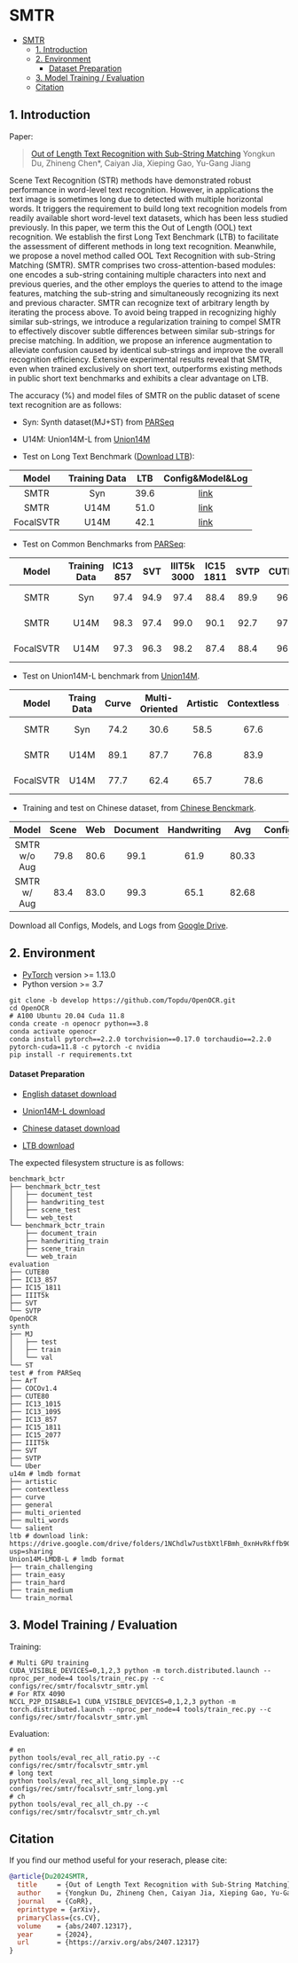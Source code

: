 # SMTR

- [SMTR](#smtr)
  - [1. Introduction](#1-introduction)
  - [2. Environment](#2-environment)
    - [Dataset Preparation](#dataset-preparation)
  - [3. Model Training / Evaluation](#3-model-training--evaluation)
  - [Citation](#citation)

<a name="1"></a>

## 1. Introduction

Paper:

> [Out of Length Text Recognition with Sub-String Matching](https://arxiv.org/abs/2407.12317)
> Yongkun Du, Zhineng Chen\*, Caiyan Jia, Xieping Gao, Yu-Gang Jiang

<a name="model"></a>
Scene Text Recognition (STR) methods have demonstrated robust performance in word-level text recognition. However, in applications the text image is sometimes long due to detected with multiple horizontal words. It triggers the requirement to build long text recognition models from readily available short word-level text datasets, which has been less studied previously. In this paper, we term this the Out of Length (OOL) text recognition. We establish the first Long Text Benchmark (LTB) to facilitate the assessment of different methods in long text recognition. Meanwhile, we propose a novel method called OOL Text Recognition with sub-String Matching (SMTR). SMTR comprises two cross-attention-based modules: one encodes a sub-string containing multiple characters into next and previous queries, and the other employs the queries to attend to the image features, matching the sub-string and simultaneously recognizing its next and previous character. SMTR can recognize text of arbitrary length by iterating the process above. To avoid being trapped in recognizing highly similar sub-strings, we introduce a regularization training to compel SMTR to effectively discover subtle differences between similar sub-strings for precise matching. In addition, we propose an inference augmentation to alleviate confusion caused by identical sub-strings and improve the overall recognition efficiency. Extensive experimental results reveal that SMTR, even when trained exclusively on short text, outperforms existing methods in public short text benchmarks and exhibits a clear advantage on LTB.

The accuracy (%) and model files of SMTR on the public dataset of scene text recognition are as follows:

- Syn: Synth dataset(MJ+ST) from [PARSeq](https://github.com/baudm/parseq)

- U14M: Union14M-L from [Union14M](https://github.com/Mountchicken/Union14M/)

- Test on Long Text Benchmark ([Download LTB](https://drive.google.com/drive/folders/1NChdlw7ustbXtlFBmh_0xnHvRkffb9Ge?usp=sharing)):

|   Model   | Training Data | LTB  |                                        Config&Model&Log                                         |
| :-------: | :-----------: | :--: | :---------------------------------------------------------------------------------------------: |
|   SMTR    |      Syn      | 39.6 |  [link](https://drive.google.com/drive/folders/11SplakPPOFDMhPixv7ABNgjeTg4jKyfU?usp=sharing)   |
|   SMTR    |     U14M      | 51.0 | [link](https://drive.google.com/drive/folders/1-K5O0d0q9fhY5fJvU6nn5fFFtSMnbE_-?usp=drive_link) |
| FocalSVTR |     U14M      | 42.1 |  [link](https://drive.google.com/drive/folders/100xF5wFr7xSCVBYM1h_0d_8xv5Qeqobp?usp=sharing)   |

- Test on Common Benchmarks from [PARSeq](https://github.com/baudm/parseq):

|   Model   | Training Data | IC13<br/>857 | SVT  | IIIT5k<br/>3000 | IC15<br/>1811 | SVTP | CUTE80 |  Avg  |    Config&Model&Log     |
| :-------: | :-----------: | :----------: | :--: | :-------------: | :-----------: | :--: | :----: | :---: | :---------------------: |
|   SMTR    |      Syn      |     97.4     | 94.9 |      97.4       |     88.4      | 89.9 |  96.2  | 94.02 | Same as the above table |
|   SMTR    |     U14M      |     98.3     | 97.4 |      99.0       |     90.1      | 92.7 |  97.9  | 95.90 | Same as the above table |
| FocalSVTR |     U14M      |     97.3     | 96.3 |      98.2       |     87.4      | 88.4 |  96.2  | 93.97 | Same as the above table |

- Test on Union14M-L benchmark from [Union14M](https://github.com/Mountchicken/Union14M/).

|   Model   | Traing Data | Curve | Multi-<br/>Oriented | Artistic | Contextless | Salient | Multi-<br/>word | General |  Avg  |    Config&Model&Log     |
| :-------: | :---------: | :---: | :-----------------: | :------: | :---------: | :-----: | :-------------: | :-----: | :---: | :---------------------: |
|   SMTR    |     Syn     | 74.2  |        30.6         |   58.5   |    67.6     |  79.6   |      75.1       |  67.9   | 64.79 | Same as the above table |
|   SMTR    |    U14M     | 89.1  |        87.7         |   76.8   |    83.9     |  84.6   |      89.3       |  83.7   | 85.00 | Same as the above table |
| FocalSVTR |    U14M     | 77.7  |        62.4         |   65.7   |    78.6     |  71.6   |      81.3       |  79.2   | 73.80 | Same as the above table |

- Training and test on Chinese dataset, from [Chinese Benckmark](https://github.com/FudanVI/benchmarking-chinese-text-recognition).

|     Model     | Scene | Web  | Document | Handwriting |  Avg  |                                        Config&Model&Log                                         |
| :-----------: | :---: | :--: | :------: | :---------: | :---: | :---------------------------------------------------------------------------------------------: |
| SMTR  w/o Aug | 79.8  | 80.6 |   99.1   |    61.9     | 80.33 | [link](https://drive.google.com/drive/folders/1v8CK5GIu7wunnD5jFh2bLbusjyHeban5?usp=drive_link) |
|  SMTR w/ Aug  | 83.4  | 83.0 |   99.3   |    65.1     | 82.68 | [link](https://drive.google.com/drive/folders/1SQnwSm0bOBQ0eMKKD08F_4Blkjie_3la?usp=drive_link) |

Download all Configs, Models, and Logs from [Google Drive](https://drive.google.com/drive/folders/1dCuaWwCLP9xIHgy-7NtpeDLOvgk9NoKE?usp=drive_link).

<a name="2"></a>

## 2. Environment

- [PyTorch](http://pytorch.org/) version >= 1.13.0
- Python version >= 3.7

```shell
git clone -b develop https://github.com/Topdu/OpenOCR.git
cd OpenOCR
# A100 Ubuntu 20.04 Cuda 11.8
conda create -n openocr python==3.8
conda activate openocr
conda install pytorch==2.2.0 torchvision==0.17.0 torchaudio==2.2.0 pytorch-cuda=11.8 -c pytorch -c nvidia
pip install -r requirements.txt
```

#### Dataset Preparation

- [English dataset download](https://github.com/baudm/parseq)

- [Union14M-L download](https://github.com/Mountchicken/Union14M)

- [Chinese dataset download](https://github.com/fudanvi/benchmarking-chinese-text-recognition#download)

- [LTB download](https://drive.google.com/drive/folders/1NChdlw7ustbXtlFBmh_0xnHvRkffb9Ge?usp=sharing)

The expected filesystem structure is as follows:

```
benchmark_bctr
├── benchmark_bctr_test
│   ├── document_test
│   ├── handwriting_test
│   ├── scene_test
│   └── web_test
└── benchmark_bctr_train
    ├── document_train
    ├── handwriting_train
    ├── scene_train
    └── web_train
evaluation
├── CUTE80
├── IC13_857
├── IC15_1811
├── IIIT5k
├── SVT
└── SVTP
OpenOCR
synth
├── MJ
│   ├── test
│   ├── train
│   └── val
└── ST
test # from PARSeq
├── ArT
├── COCOv1.4
├── CUTE80
├── IC13_1015
├── IC13_1095
├── IC13_857
├── IC15_1811
├── IC15_2077
├── IIIT5k
├── SVT
├── SVTP
└── Uber
u14m # lmdb format
├── artistic
├── contextless
├── curve
├── general
├── multi_oriented
├── multi_words
└── salient
ltb # download link: https://drive.google.com/drive/folders/1NChdlw7ustbXtlFBmh_0xnHvRkffb9Ge?usp=sharing
Union14M-LMDB-L # lmdb format
├── train_challenging
├── train_easy
├── train_hard
├── train_medium
└── train_normal
```

<a name="3"></a>

## 3. Model Training / Evaluation

Training:

```shell
# Multi GPU training
CUDA_VISIBLE_DEVICES=0,1,2,3 python -m torch.distributed.launch --nproc_per_node=4 tools/train_rec.py --c configs/rec/smtr/focalsvtr_smtr.yml
# For RTX 4090
NCCL_P2P_DISABLE=1 CUDA_VISIBLE_DEVICES=0,1,2,3 python -m torch.distributed.launch --nproc_per_node=4 tools/train_rec.py --c configs/rec/smtr/focalsvtr_smtr.yml
```

Evaluation:

```shell
# en
python tools/eval_rec_all_ratio.py --c configs/rec/smtr/focalsvtr_smtr.yml
# long text
python tools/eval_rec_all_long_simple.py --c configs/rec/smtr/focalsvtr_smtr_long.yml
# ch
python tools/eval_rec_all_ch.py --c configs/rec/smtr/focalsvtr_smtr_ch.yml
```

## Citation

If you find our method useful for your reserach, please cite:

```bibtex
@article{Du2024SMTR,
  title     = {Out of Length Text Recognition with Sub-String Matching},
  author    = {Yongkun Du, Zhineng Chen, Caiyan Jia, Xieping Gao, Yu-Gang Jiang},
  journal   = {CoRR},
  eprinttype = {arXiv},
  primaryClass={cs.CV},
  volume    = {abs/2407.12317},
  year      = {2024},
  url       = {https://arxiv.org/abs/2407.12317}
}
```
